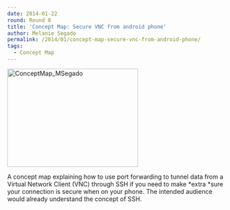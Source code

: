 ```yaml
---
date: 2014-01-22
round: Round 8
title: 'Concept Map: Secure VNC from android phone'
author: Melanie Segado
permalink: /2014/01/concept-map-secure-vnc-from-android-phone/
tags:
  - Concept Map
---
```

[<img class="alignnone size-medium wp-image-5621" alt="ConceptMap_MSegado" src="http://files.software-carpentry.org/training-course/2014/01/IMG_20140122_182605-300x225.jpg" width="300" height="225" />][1]

A concept map explaining how to use port forwarding to tunnel data from a Virtual Network Client (VNC) through SSH if you need to make *extra *sure your connection is secure when on your phone. The intended audience would already understand the concept of SSH.

 [1]: http://files.software-carpentry.org/training-course/2014/01/IMG_20140122_182605.jpg
